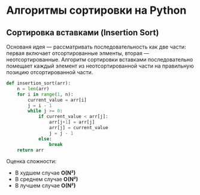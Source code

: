 # Алгоритмы сортировки на Python

## Сортировка вставками (Insertion Sort)
Основаня идея — рассматривать последовательность как две части: первая включает отсортированные элменты, вторая — неотсортированные. Алгоритм сортировки вставками последовательно помещает каждый элемент из неотсортированной части на правильную позицию отсортированной части.

```python
def insertion_sort(arr):
    n = len(arr)
    for i in range(1, n):
        current_value = arr[i]
        j = i - 1
        while j >= 0:
            if current_value < arr[j]:
                arr[j+1] = arr[j]
                arr[j] = current_value
                j = j - 1
            else:
                break
    return arr
```

Оценка сложности:
- В худшем случае **O(N²)**
- В среднем случае **O(N²)**
- В лучшем случае **O(N²)**
